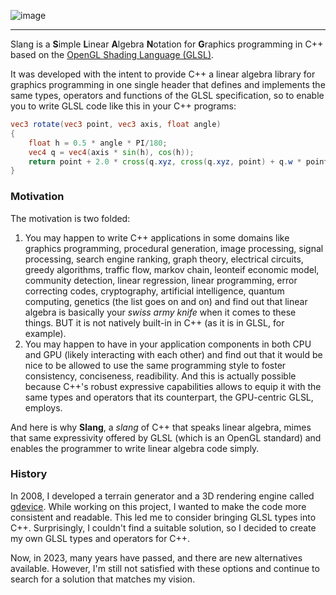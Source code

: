![image](https://github.com/pierodn/slang/assets/85252731/3a8c8b2b-cd6b-48c9-95a5-c597b036b8f5)

___
Slang is a **S**imple **L**inear **A**lgebra **N**otation for **G**raphics programming in C++ based on the [OpenGL Shading Language (GLSL)](https://registry.khronos.org/OpenGL/specs/gl/GLSLangSpec.4.50.pdf).

It was developed with the intent to provide C++ a linear algebra library for graphics programming in one single header that defines and implements the same types, operators and functions of the GLSL specification, so to enable you to write GLSL code like this in your C++ programs:
```GLSL
vec3 rotate(vec3 point, vec3 axis, float angle)
{
    float h = 0.5 * angle * PI/180;
    vec4 q = vec4(axis * sin(h), cos(h)); 	
    return point + 2.0 * cross(q.xyz, cross(q.xyz, point) + q.w * point);
}
```
### Motivation
The motivation is two folded:
1. You may happen to write C++ applications in some domains like graphics programming, procedural generation, image processing, signal processing, search engine ranking, graph theory, electrical circuits, greedy algorithms, traffic flow, markov chain, leonteif economic model, community detection, linear regression, linear programming, error correcting codes, cryptography, artificial intelligence, quantum computing, genetics (the list goes on and on) and find out that linear algebra is basically your *swiss army knife* when it comes to these things. BUT it is not natively built-in in C++ (as it is in GLSL, for example).
2. You may happen to have in your application components in both CPU and GPU (likely interacting with each other) and find out that it would be nice to be allowed to use the same programming style to foster consistency, conciseness, readibility. And this is actually possible because C++'s robust expressive capabilities allows to equip it with the same types and operators that its counterpart, the GPU-centric GLSL, employs.

And here is why **Slang**, a *slang* of C++ that speaks linear algebra, mimes that same expressivity offered by GLSL (which is an OpenGL standard) and enables the programmer to write linear algebra code simply. 

### History
In 2008, I developed a terrain generator and a 3D rendering engine called [gdevice](https://github.com/pierodn/gdevice). While working on this project, I wanted to make the code more consistent and readable. This led me to consider bringing GLSL types into C++. Surprisingly, I couldn't find a suitable solution, so I decided to create my own GLSL types and operators for C++.

Now, in 2023, many years have passed, and there are new alternatives available. However, I'm still not satisfied with these options and continue to search for a solution that matches my vision.
